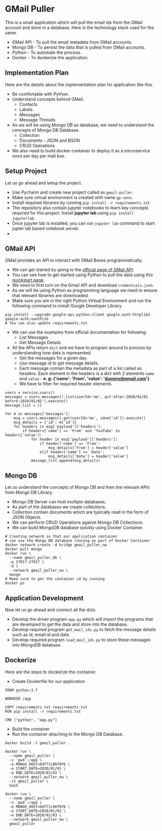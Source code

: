 # GMail Puller

This is a small application which will pull the email ids from the GMail account and store in a database. Here is the technology stack used for the same.

* GMail API - To pull the email metadata from GMail accounts.
* Mongo DB - To persist the data that is pulled from GMail accounts.
* Python - To automate the process.
* Docker - To dockerize the application.

## Implementation Plan

Here are the details about the implementation plan for application like this.

* Be comfortable with Python.
* Understand concepts behind GMail.
  * Contacts
  * Labels
  * Messages
  * Message Threads
* As we will be using Mongo DB as database, we need to understand the concepts of Mongo DB Database.
  * Collection
  * Documents - JSON and BSON
  * CRUD Operations
* We also need to build docker container to deploy it as a microservice once per day per mail box.

## Setup Project

Let us go ahead and setup the project.

* Use Pycharm and create new project called as `gmail-puller`.
* Make sure virtual environment is created with name `gp-venv`.
* Install required libraries by running `pip install -r requirements.txt`
* The repository also contain jupyter notebooks to learn key concepts required for this project. Install **jupyter lab** using `pip install jupyterlab`.
* Once jupyter lab is installed, you can run `jupyter lab` command to start jupter lab based notebook server.
* 
## GMail API

GMail provides an API to interact with GMail Boxes programmatically.

* We can get started by going to the [official page of GMail API](https://developers.google.com/gmail/api).
* You can see how to get started using Python to pull the data using this [quickstart page](https://developers.google.com/gmail/api/quickstart/python).
* We need to first turn on the Gmail API and download `credentials.json`.
* As we will be using Python as programming language we need to ensure that relevant libraries are downloaded.
* Make sure you are in the right Python Virtual Environment and run the following command to install Google Developer Library.
```
pip install --upgrade google-api-python-client google-auth-httplib2 google-auth-oauthlib
# You can also update requirements.txt
```
* We can use the examples from official documentation for following:
  * List Messages
  * Get Message Details
* All the APIs return `dict` and we have to program around to process by understanding how data is represented.
  * Get the messages for a given day.
  * Use message id to get message details.
  * Each message contain the metadata as part of a list called as headers. Each element in the headers is a dict with 2 elements `name` and `value` - **e. g: {'name': 'From', 'value': 'dummy@email.com'}**
  * We have to filter for required header elements.

```
users = service.users()
messages = users.messages().list(userId='me', q=f'after:2020/01/01 before:2020/01/02').execute()
message_list = []

for m in messages['messages']:
    msg = users.messages().get(userId='me', id=m['id']).execute()
    msg_details = {'id': m['id']}
    for headers in msg['payload']['headers']:
        if headers['name'] == 'From' and 'YouTube' in headers['value']:
            for header in msg['payload']['headers']:
                if header['name'] == 'From':
                    msg_details['From'] = header['value']
                elif header['name'] == 'Date':
                    msg_details['Date'] = header['value']
            message_list.append(msg_details)
```

## Mongo DB
Let us understand the concepts of Mongo DB and then the relevant APIs from Mongo DB Library.

* Mongo DB Server can host multiple databases.
* As part of the databases we create collections.
* Collection contain documents which are typically read in the form of JSON Objects.
* We can perform CRUD Operations against Mongo DB Collections.
* We can build MongoDB database quickly using Docker Container.
```
# Creating network so that our application container 
# can use the Mongo DB database running as part of Docker Container
docker network create -d bridge gmail_puller_nw
docker pull mongo
docker run \
  --name gmail_puller_db \
  -p 27017:27017 \
  -d \
  --network gmail_puller_nw \
  mongo
# Make sure to get the container id by running
docker ps
```

## Application Development

Now let us go ahead and connect all the dots.

* Develop the driver program `app.py` which will import the programs that are developed to get the data and store into the database.
* Develop required program `get_mail_ids.py` to fetch the message details such as id, email id and date.
* Develop required program `load_mail_ids.py` to store these messages into MongoDB database.

## Dockerize

Here are the steps to dockerize the container.
* Create Dockerfile for our application
```
FROM python:3.7

WORKDIR /app

COPY requirements.txt requirements.txt
RUN pip install -r requirements.txt

CMD ["python", "app.py"]
```
* Build the container
* Run the container attaching to the Mongo DB Database.

```
docker build -t gmail_puller .

docker run \
  --name gmail_puller \
  -v `pwd`:/app \
  -e MONGO_HOST=9df71c86f0f6 \
  -e START_DATE=2020/01/01 \
  -e END_DATE=2020/01/02 \
  --network gmail_puller_nw \
  -it gmail_puller \
  bash

docker run \
  --name gmail_puller \
  -v `pwd`:/app \
  -e MONGO_HOST=9df71c86f0f6 \
  -e START_DATE=2020/01/02 \
  -e END_DATE=2020/01/03 \
  --network gmail_puller_nw \
  gmail_puller
```
